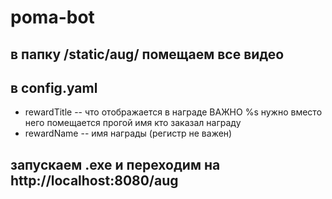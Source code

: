 # poma-bot
## в папку /static/aug/ помещаем все видео
## в config.yaml
- rewardTitle -- что отображается в награде ВАЖНО %s нужно вместо него помещается прогой имя кто заказал награду
- rewardName --  имя награды (регистр не важен)
## запускаем .exe и переходим на http://localhost:8080/aug
